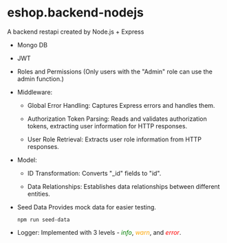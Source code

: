 # eshop.backend-nodejs

A backend restapi created by Node.js + Express

+ Mongo DB

+ JWT

+ Roles and Permissions (Only users with the "Admin" role can use the admin function.)

+ Middleware:

  + Global Error Handling: Captures Express errors and handles them.

  + Authorization Token Parsing: Reads and validates authorization tokens, extracting user information for HTTP responses.

  + User Role Retrieval: Extracts user role information from HTTP responses.

+ Model:

  + ID Transformation: Converts "_id" fields to "id".

  + Data Relationships: Establishes data relationships between different entities.

+ Seed Data
Provides mock data for easier testing.
	```
	npm run seed-data
	```
+ Logger: Implemented with 3 levels - <font color=green>*info*</font>, <font color=orange>*warn*</font>, and <font color=red>*error*</font>.